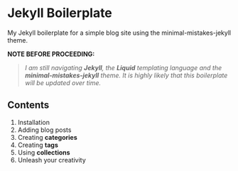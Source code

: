 # Jekyll Boilerplate
My Jekyll boilerplate for a simple blog site using the minimal-mistakes-jekyll theme.

**NOTE BEFORE PROCEEDING:**
> *I am still navigating **Jekyll**, the **Liquid** templating language and the **minimal-mistakes-jekyll** theme. It is highly likely that this boilerplate will be updated over time.*
## Contents
1. Installation
2. Adding blog posts
3. Creating **categories**
4. Creating **tags**
5. Using **collections**
6. Unleash your creativity

